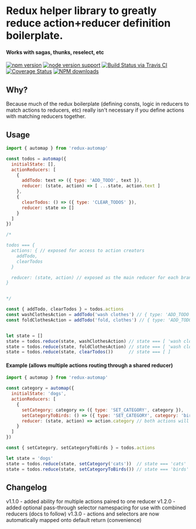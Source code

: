 Redux helper library to greatly reduce action+reducer definition boilerplate.
=======
#### Works with sagas, thunks, reselect, etc

[![npm version](https://badge.fury.io/js/redux-automap.svg)](https://www.npmjs.com/package/redux-automap)
[![node version support](https://img.shields.io/node/v/redux-automap.svg)](https://www.npmjs.com/package/redux-automap)
[![Build Status via Travis CI](https://travis-ci.org/kwhitley/redux-automap.svg?branch=master)](https://travis-ci.org/kwhitley/redux-automap)
[![Coverage Status](https://coveralls.io/repos/github/kwhitley/redux-automap/badge.svg?branch=master)](https://coveralls.io/github/kwhitley/redux-automap?branch=master)
[![NPM downloads](https://img.shields.io/npm/dt/redux-automap.svg?style=flat-square)](https://www.npmjs.com/package/redux-automap)

## Why?
Because much of the redux boilerplate (defining consts, logic in reducers to match actions to reducers, etc)
really isn't necessary if you define actions with matching reducers together.

## Usage
```js
import { automap } from 'redux-automap'

const todos = automap({
  initialState: [],
  actionReducers: [
    {
      addTodo: text => ({ type: 'ADD_TODO', text }),
      reducer: (state, action) => [ ...state, action.text ]
    },
    {
      clearTodos: () => ({ type: 'CLEAR_TODOS' }),
      reducer: state => []
    }
  ]
})

/*

todos === {
  actions: { // exposed for access to action creators
    addTodo,
    clearTodos
  }

  reducer: (state, action) // exposed as the main reducer for each branch
}


*/

const { addTodo, clearTodos } = todos.actions
const washClothesAction = addTodo('wash clothes') // { type: 'ADD_TODO', text: 'wash clothes' }
const foldClothesAction = addTodo('fold, clothes') // { type: 'ADD_TODO', text: 'fold clothes' }


let state = []
state = todos.reduce(state, washClothesAction) // state === [ 'wash clothes' ]
state = todos.reduce(state, foldClothesAction) // state === [ 'wash clothes', 'fold clothes' ]
state = todos.reduce(state, clearTodos())      // state === [ ]
```

#### Example (allows multiple actions routing through a shared reducer)
```js
import { automap } from 'redux-automap'

const category = automap({
  initialState: 'dogs',
  actionReducers: [
    {
      setCategory: category => ({ type: 'SET_CATEGORY', category }),
      setCategoryToBirds: () => ({ type: 'SET_CATEGORY', category: 'birds' }),
      reducer: (state, action) => action.category // both actions will use this shared reducer
    }
  ]
})

const { setCategory, setCategoryToBirds } = todos.actions

let state = 'dogs'
state = todos.reduce(state, setCategory('cats'))  // state === 'cats'
state = todos.reduce(state, setCategoryToBirds()) // state === 'birds'
```

## Changelog
v1.1.0 - added ability for multiple actions paired to one reducer
v1.2.0 - added optional pass-through selector namespacing for use with combined reducers (docs to follow)
v1.3.0 - actions and selectors are now automatically mapped onto default return (convenience)

